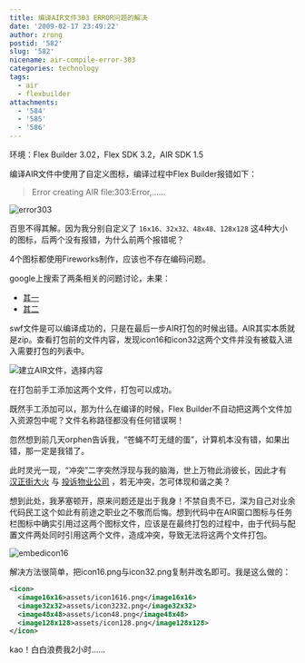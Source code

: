 ```yaml
---
title: 编译AIR文件303 ERROR问题的解决
date: '2009-02-17 23:49:22'
author: zrong
postid: '582'
slug: '582'
nicename: air-compile-error-303
categories: technology
tags:
  - air
  - flexbuilder
attachments:
  - '584'
  - '585'
  - '586'
---
```


环境：Flex Builder 3.02，Flex SDK 3.2，AIR SDK 1.5  

编译AIR文件中使用了自定义图标，编译过程中Flex Builder报错如下：  

> Error creating AIR file:303:Error,……  

![error303](/uploads/2009/02/error303.png "error303")

百思不得其解。因为我分别自定义了 `16x16、32x32、48x48、128x128` 这4种大小的图标，后两个没有报错，为什么前两个报错呢？

4个图标都使用Fireworks制作，应该也不存在编码问题。

google上搜索了两条相关的问题讨论，未果：

- [其一](http://72.14.203.100/translate_c?hl=en&sl=fr&u=http://flex.mediabox.fr/index.php%3Fshowtopic%3D73073&prev=/search%3Fq%3Derror%2Bcreating%2BAIR%2Bfile:303:ERROR%26hl%3Den%26sa%3DG&usg=ALkJrhhEXE4B1luIZriH9Zu7Tt7ZTTY3jQ%20http://bugs.adobe.com/jira/browse/FB-11712)
- [其二](http://bugs.adobe.com/jira/browse/FB-11712)

<!--more-->  

swf文件是可以编译成功的，只是在最后一步AIR打包的时候出错。AIR其实本质就是zip。查看打包前的文件内容，发现icon16和icon32这两个文件并没有被载入进入需要打包的列表中。

![建立AIR文件，选择内容](/uploads/2009/02/exportreleasebuild.png "建立AIR文件，选择内容")

在打包前手工添加这两个文件，打包可以成功。

既然手工添加可以，那为什么在编译的时候，Flex Builder不自动把这两个文件加入资源包中呢？文件名称路径都没有任何错误啊！

忽然想到前几天orphen告诉我，<span class="red">“苍蝇不叮无缝的蛋”，计算机本没有错，如果出错，那一定是我错了。</span>

此时灵光一现，“冲突”二字突然浮现与我的脑海，世上万物此消彼长，因此才有 [汉正街大火](http://news.xinhuanet.com/newscenter/2009-02/06/content_10770795.htm) 与 [投诉物业公司](http://blog.zengrong.net/post/572.html) ，若无冲突，怎可体现和谐之美？

想到此处，我茅塞顿开，原来问题还是出于我身！不禁自责不已，深为自己对业余代码民工这个如此有前途之职业之不敬而后悔。想到代码中在AIR窗口图标与任务栏图标中确实引用过这两个图标文件，应该是在最终打包的过程中，由于代码与配置文件两处同时引用这两个文件，造成冲突，导致无法将这两个文件打包。

![embedicon16](/uploads/2009/02/embed_icon16.png "embed_icon16")

解决方法很简单，把icon16.png与icon32.png复制并改名即可。我是这么做的：

``` XML
<icon>
  <image16x16>assets/icon1616.png</image16x16>
  <image32x32>assets/icon3232.png</image32x32>
  <image48x48>assets/icon48.png</image48x48>
  <image128x128>assets/icon128.png</image128x128>
</icon>
```

kao！白白浪费我2小时……

